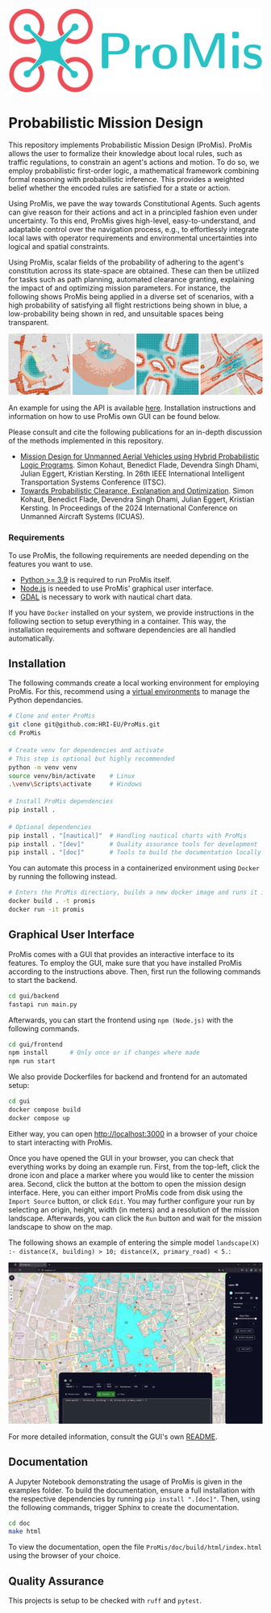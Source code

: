 <p align="center">
  <img src="https://github.com/HRI-EU/ProMis/blob/main/images/logo.png" width=512/>
</p>

# Probabilistic Mission Design

This repository implements Probabilistic Mission Design (ProMis).
ProMis allows the user to formalize their knowledge about local rules, such as traffic regulations, to constrain an agent's actions and motion. 
To do so, we employ probabilistic first-order logic, a mathematical framework combining formal reasoning with probabilistic inference.
This provides a weighted belief whether the encoded rules are satisfied for a state or action. 

Using ProMis, we pave the way towards Constitutional Agents. 
Such agents can give reason for their actions and act in a principled fashion even under uncertainty. 
To this end, ProMis gives high-level, easy-to-understand, and adaptable control over the navigation process, e.g., to effortlessly integrate local laws with operator requirements and environmental uncertainties into logical and spatial constraints. 

Using ProMis, scalar fields of the probability of adhering to the agent's constitution across its state-space are obtained.
These can then be utilized for tasks such as path planning, automated clearance granting, explaining the impact of and optimizing mission parameters.
For instance, the following shows ProMis being applied in a diverse set of scenarios, with a high probability of satisfying all flight restrictions being shown in blue, a low-probability being shown in red, and unsuitable spaces being transparent. 

<p align="center">
  <img src="https://github.com/HRI-EU/ProMis/blob/main/images/landscapes.png"/>
</p>

An example for using the API is available [here](https://github.com/HRI-EU/ProMis/blob/main/examples/promis.ipynb).
Installation instructions and information on how to use ProMis own GUI can be found below.

Please consult and cite the following publications for an in-depth discussion of the methods implemented in this repository.
- [Mission Design for Unmanned Aerial Vehicles using Hybrid Probabilistic Logic Programs](https://arxiv.org/abs/2406.03454).
  Simon Kohaut, Benedict Flade, Devendra Singh Dhami, Julian Eggert, Kristian Kersting.
  In 26th IEEE International Intelligent Transportation Systems Conference (ITSC).
- [Towards Probabilistic Clearance, Explanation and Optimization](https://arxiv.org/abs/2406.15088).
  Simon Kohaut, Benedict Flade, Devendra Singh Dhami, Julian Eggert, Kristian Kersting.
  In Proceedings of the 2024 International Conference on Unmanned Aircraft Systems (ICUAS).

### Requirements

To use ProMis, the following requirements are needed depending on the features you want to use.
- [Python >= 3.9](https://www.python.org/downloads/) is required to run ProMis itself.
- [Node.js](https://docs.npmjs.com/downloading-and-installing-node-js-and-npm) is needed to use ProMis' graphical user interface.
- [GDAL](https://gdal.org/en/stable/download.html) is necessary to work with nautical chart data.

If you have `Docker` installed on your system, we provide instructions in the following section to setup everything in a container.
This way, the installation requirements and software dependencies are all handled automatically.

## Installation

The following commands create a local working environment for employing ProMis.
For this, recommend using a [virtual environments](https://docs.python.org/3/library/venv.html) to manage the Python dependancies.

```bash
# Clone and enter ProMis
git clone git@github.com:HRI-EU/ProMis.git
cd ProMis

# Create venv for dependencies and activate
# This step is optional but highly recommended
python -m venv venv
source venv/bin/activate    # Linux
.\venv\Scripts\activate     # Windows

# Install ProMis dependencies
pip install .

# Optional dependencies
pip install . "[nautical]"  # Handling nautical charts with ProMis
pip install . "[dev]"       # Quality assurance tools for development 
pip install . "[doc]"       # Tools to build the documentation locally with sphinx
```

You can automate this process in a containerized environment using `Docker` by running the following instead.

```bash
# Enters the ProMis directiory, builds a new docker image and runs it in interactive mode
docker build . -t promis
docker run -it promis
```

## Graphical User Interface

ProMis comes with a GUI that provides an interactive interface to its features.
To employ the GUI, make sure that you have installed ProMis according to the instructions above.
Then, first run the following commands to start the backend.

```bash
cd gui/backend
fastapi run main.py
```

Afterwards, you can start the frontend using `npm (Node.js)` with the following commands.

```bash
cd gui/frontend
npm install      # Only once or if changes where made
npm run start
```

We also provide Dockerfiles for backend and frontend for an automated setup:

```bash
cd gui
docker compose build
docker compose up
```

Either way, you can open [http://localhost:3000](http://localhost:3000) in a browser of your choice to start interacting with ProMis.

Once you have opened the GUI in your browser, you can check that everything works by doing an example run.
First, from the top-left, click the drone icon and place a marker where you would like to center the mission area.
Second, click the button at the bottom to open the mission design interface.
Here, you can either import ProMis code from disk using the `Import Source` button, or click `Edit`.
You may further configure your run by selecting an origin, height, width (in meters) and a resolution of the mission landscape. 
Afterwards, you can click the `Run` button and wait for the mission landscape to show on the map.

The following shows an example of entering the simple model `landscape(X) :- distance(X, building) > 10; distance(X, primary_road) < 5.`:
<p align="center">
  <img src="https://github.com/HRI-EU/ProMis/blob/main/images/gui_example.png"/>
</p>

For more detailed information, consult the GUI's own [README](https://github.com/HRI-EU/ProMis/blob/main/gui/README.md).

## Documentation

A Jupyter Notebook demonstrating the usage of ProMis is given in the examples folder.
To build the documentation, ensure a full installation with the respective dependencies by running `pip install ".[doc]"`.
Then, using the following commands, trigger Sphinx to create the documentation.

```bash
cd doc
make html
```

To view the documentation, open the file `ProMis/doc/build/html/index.html` using the browser of your choice.

## Quality Assurance

This projects is setup to be checked with `ruff` and `pytest`.